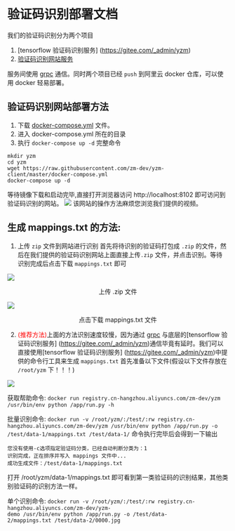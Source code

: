 # 验证码识别部署文档

我们的验证码识别分为两个项目

1. [tensorflow 验证码识别服务] (https://gitee.com/_admin/yzm)
2. [验证码识别网站服务](https://github.com/zm-dev/yzm-client)

服务间使用 [grpc](https://github.com/grpc/grpc) 通信。同时两个项目已经 `push` 到阿里云 docker 仓库，可以使用 docker 轻易部署。

## 验证码识别网站部署方法
1. 下载 [docker-compose.yml](https://raw.githubusercontent.com/zm-dev/yzm-client/master/docker-compose.yml) 文件。
2. 进入 docker-compose.yml 所在的目录
3. 执行 `docker-compose up -d`
完整命令
```
mkdir yzm
cd yzm
wget https://raw.githubusercontent.com/zm-dev/yzm-client/master/docker-compose.yml
docker-compose up -d
```
等待镜像下载和启动完毕,直接打开浏览器访问 http://localhost:8102 即可访问到验证码识别的网站。
<img src="http://p3434d8ym.bkt.clouddn.com/yzm/1.png" />
该网站的操作方法麻烦您浏览我们提供的视频。

## 生成 mappings.txt 的方法:
1. 上传 `zip` 文件到网站进行识别
首先将待识别的验证码打包成 `.zip` 的文件，然后在我们提供的验证码识别网站上面直接上传`.zip` 文件，并点击识别。等待识别完成后点击下载 `mappings.txt` 即可
<img src="http://cdn.hiphop.e8net.cn/yzm/5.png" />
<p style="text-align:center">上传 .zip 文件</p>
<img src="http://cdn.hiphop.e8net.cn/yzm/6.png" />
<p style="text-align:center">点击下载 mappings.txt 文件</p>

2. <span style="color:red">(推荐方法)</span>上面的方法识别速度较慢，因为通过 [grpc](https://github.com/grpc/grpc) 与底层的[tensorflow 验证码识别服务] (https://gitee.com/_admin/yzm)通信毕竟有延时。我们可以直接使用[tensorflow 验证码识别服务] (https://gitee.com/_admin/yzm)中提供的命令行工具来生成 `mappings.txt`
首先准备以下文件(假设以下文件存放在 `/root/yzm` 下！！！)
<img src="http://cdn.hiphop.e8net.cn/yzm/tree_1_4.jpg">


获取帮助命令:
`docker run registry.cn-hangzhou.aliyuncs.com/zm-dev/yzm /usr/bin/env python /app/run.py -h`

批量识别命令:
`docker run -v /root/yzm/:/test/:rw registry.cn-hangzhou.aliyuncs.com/zm-dev/yzm /usr/bin/env python /app/run.py -o /test/data-1/mappings.txt /test/data-1/`
命令执行完毕后会得到一下输出
```
您没有使用-c选项指定验证码分类，已经自动判断分类为：1
识别完成，正在排序并写入 mappings 文件中...
成功生成文件：/test/data-1/mappings.txt
```
打开 /root/yzm/data-1/mappings.txt 即可看到第一类验证码的识别结果，其他类别验证码的识别方法一样。


单个识别命令:
`docker run -v /root/yzm/:/test/:rw registry.cn-hangzhou.aliyuncs.com/zm-dev/yzm-demo /usr/bin/env python /app/run.py -o /test/data-2/mappings.txt /test/data-2/0000.jpg`




